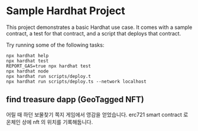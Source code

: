 # Sample Hardhat Project

This project demonstrates a basic Hardhat use case. It comes with a sample contract, a test for that contract, and a script that deploys that contract.

Try running some of the following tasks:

```shell
npx hardhat help
npx hardhat test
REPORT_GAS=true npx hardhat test
npx hardhat node
npx hardhat run scripts/deploy.t
npx hardhat run scripts/deploy.ts --network localhost
```

## find treasure dapp (GeoTagged NFT)
어릴 때 하던 보물찾기 쪽지 게임에서 영감을 얻었습니다.
erc721 smart contract 로 온체인 상에 nft 의 위치를 기록해둡니다.

